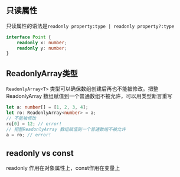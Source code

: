 
## 只读属性
只读属性的语法是`readonly property:type | readonly property?:type`

```ts
interface Point {
    readonly x: number;
    readonly y: number;
}
```

## ReadonlyArray<T>类型
`ReadonlyArray<T>` 类型可以确保数组创建后再也不能被修改。把整ReadonlyArray 数组赋值到一个普通数组不被允许，可以用类型断言重写

```ts
let a: number[] = [1, 2, 3, 4];
let ro: ReadonlyArray<number> = a;
// 不能被修改
ro[0] = 12; // error!
// 把整ReadonlyArray 数组赋值到一个普通数组不被允许
a = ro; // error!
```

## readonly vs const
readonly 作用在对象属性上，const作用在变量上